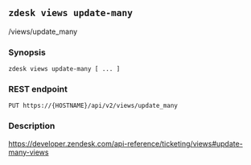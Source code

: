 ## `zdesk views update-many`

/views/update_many

### Synopsis

    zdesk views update-many [ ... ]

### REST endpoint

    PUT https://{HOSTNAME}/api/v2/views/update_many

### Description

https://developer.zendesk.com/api-reference/ticketing/views#update-many-views

